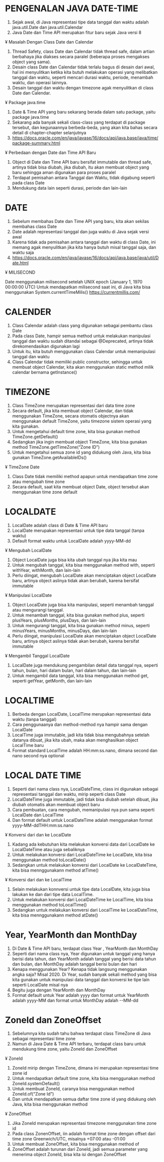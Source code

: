 # PENGENALAN JAVA DATE-TIME

1. Sejak awal, di Java representasi tipe data tanggal dan waktu adalah java.util.Date dan java.util.Calendar
2. Java Date dan Time API merupakan fitur baru sejak Java versi 8

¥ Masalah Dengan Class Date dan Calendar
1. Thread Safety, class Date dan Calendar tidak thread safe, dalam artian berbahaya jika diakses secara paralel (beberapa proses mengakses object yang sama).
2. Desain class Date dan Calendar tidak terlalu bagus di desain dari awal, hal ini menyulitkan ketika kita butuh melakukan operasi yang melibatkan tanggal dan waktu, seperti mencari durasi waktu, periode, menambah waktu, dan operasi lainnya.
3. Desain tanggal dan waktu dengan timezone agak menyulitkan di class Date dan Calendar.


¥ Package java.time
1. Date & Time API yang baru sekarang berada dalam satu package, yaitu package java.time
2. Sekarang ada banyak sekali class-class yang terdapat di package tersebut, dan kegunaannya berbeda-beda, yang akan kita bahas secara detail di chapter-chapter selanjutnya
3. https://docs.oracle.com/en/java/javase/16/docs/api/java.base/java/time/package-summary.html


¥ Perbedaan dengan Date dan Time API Baru
1. Object di Date dan Time API baru bersifat immutable dan thread safe, artinya tidak bisa diubah, jika diubah, itu akan membuat object yang baru sehingga aman digunakan para proses paralel
2. Terdapat pemisahan antara Tanggal dan Waktu, tidak digabung seperti pada class Date
3. Mendukung data lain seperti durasi, periode dan lain-lain

# DATE

1. Sebelum membahas Date dan Time API yang baru, kita akan sekilas membahas class Date
2. Date adalah representasi tanggal dan juga waktu di Java sejak versi awal
3. Karena tidak ada pemisahan antara tanggal dan waktu di class Date, ini memang agak menyulitkan jika kita hanya butuh misal tanggal saja, dan waktu saja
4. https://docs.oracle.com/en/java/javase/16/docs/api/java.base/java/util/Date.html


¥ MILISECOND

Date menggunakan milisecond setelah UNIX epoch (January 1, 1970 00:00:00 UTC)
Untuk mendapatkan milisecond saat ini, di Java kita bisa menggunakan System.currentTimeMilis()
https://currentmillis.com/ 


# CALENDER

1. Class Calendar adalah class yang digunakan sebagai pembantu class Date
2. Pada class Date, hampir semua method untuk melakukan manipulasi tanggal dan waktu sudah ditandai sebagai @Deprecated, artinya tidak direkomendasikan digunakan lagi
3. Untuk itu, kita butuh menggunakan class Calendar untuk memanipulasi tanggal dan waktu
4. Class Calendar tidak memiliki public constructor, sehingga untuk membuat object Calendar, kita akan menggunakan static method milik calendar bernama getInstance()

# TIMEZONE

1. Class TimeZone merupakan representasi dari data time zone
2. Secara default, jika kita membuat object Calendar, dan tidak menggunakan TimeZone, secara otomatis objectnya akan menggunakan default TimeZone, yaitu timezone sistem operasi yang kita gunakan.
3. Untuk mengetahui default time zone, kita bisa gunakan method TimeZone.getDefault()
4. Sedangkan jika ingin membuat object TimeZone, kita bisa gunakan method TimeZone.getTimeZone(“Zone ID”)
5. Untuk mengetahui semua zone id yang didukung oleh Java, kita bisa gunakan TimeZone.getAvailableIDs()

¥ TimeZone Date
1. Class Date tidak memiliki method apapun untuk mendapatkan time zone atau mengubah time zone
2. Secara default, saat kita membuat object Date, object tersebut akan menggunakan time zone default

# LOCALDATE

1. LocalDate adalah class di Date & Time API baru
2. LocalDate merupakan representasi untuk tipe data tanggal (tanpa waktu)
3. Default format waktu untuk LocalDate adalah yyyy-MM-dd

¥ Mengubah LocalDate
1. Object LocalDate juga bisa kita ubah tanggal nya jika kita mau
2. Untuk mengubah tanggal, kita bisa menggunakan method with, seperti withYear, withMonth, dan lain-lain
3. Perlu diingat, mengubah LocalDate akan menciptakan object LocalDate baru, artinya object aslinya tidak akan berubah, karena bersifat immutable


¥ Manipulasi LocalDate
1. Object LocalDate juga bisa kita manipulasi, seperti menambah tanggal atau mengurangi tanggal.
2. Untuk menambah tanggal, kita bisa gunakan method plus, seperti plusYears, plusMonths, plusDays, dan lain-lain
3. Untuk mengurangi tanggal, kita bisa gunakan method minus, seperti minusYears, minusMonths, minusDays, dan lain-lain
4. Perlu diingat, manipulasi LocalDate akan menciptakan object LocalDate baru, artinya object aslinya tidak akan berubah, karena bersifat immutable


¥ Mengambil Tanggal LocalDate
1. LocalDate juga mendukung pengambilan detail data tanggal nya, seperti tahun, bulan, hari dalam bulan, hari dalam tahun, dan lain-lain
2. Untuk mengambil data tanggal, kita bisa menggunakan method get, seperti getYear, getMonth, dan lain-lain

# LOCALTIME

1. Berbeda dengan LocalDate, LocalTime merupakan representasi data waktu (tanpa tanggal)
2. Cara penggunaanya dan method-method nya hampir sama dengan LocalDate
3. LocalTime juga immutable, jadi kita tidak bisa mengubahnya setelah datanya dibuat, jika kita ubah, maka akan menghasilkan object LocalTime baru
4. Format standard LocalTime adalah HH:mm:ss.nano, dimana second dan nano second nya optional

# LOCAL DATE TIME

1. Seperti dari nama class nya, LocalDateTime, class ini digunakan sebagai representasi tanggal dan waktu, mirip seperti class Date
2. LocalDateTime juga immutable, jadi tidak bisa diubah setelah dibuat, jika diubah otomatis akan membuat object baru
3. Cara pembuatan, cara mengubah, memanipulasi nya pun sama seperti LocalDate dan LocalTime
4. Dan format default untuk LocalDateTime adalah menggunakan format yyyy-MM-ddTHH:mm:ss.nano

¥ Konversi dari dan ke LocalDate
1. Kadang ada kebutuhan kita melakukan konversi data dari LocalDate ke LocalDateTime atau juga sebaliknya
2. Untuk melakukan konversi dari LocalDateTime ke LocalDate, kita bisa menggunakan method toLocalDate()
3. Sedangkan untuk melakukan konversi dari LocalDate ke LocalDateTime, kita bisa mennggunakann method atTime()


¥ Konversi dari dan ke LocalTime
1. Selain melakukan konnversi untuk tipe data LocalDate, kita juga bisa lakukan ke dan dari tipe data LocalTime.
2. Untuk melakukan konversi dari LocalDateTime ke LocalTime, kita bisa menggunakan method toLocalTime()
3. Sedangkan untuk melakukan konversi dari LocalTime ke LocalDateTime, kita bisa mennggunakann method atDate()


# Year, YearMonth dan MonthDay

1. Di Date & Time API baru, terdapat class Year , YearMonth dan MonthDay
2. Seperti dari nama class nya, Year digunakan untuk tanggal yang hanya berisi data tahun, dan YearMonth adalah tanggal yang berisi data tahun dan bulan, dan MonthDay adalah tanggal berisi bulan dan hari
3. Kenapa menggunakan Year? Kenapa tidak langsung menggunakan angka saja? Misal 2020. Di Year, sudah banyak sekali method yang bisa kita gunakan untuk manipulasi data tanggal dan konversi ke tipe lain seperti LocalDate misal nya
4. Begitu juga dengan YearMonth dan MonthDay
5. Format default untuk Year adalah yyyy dan format untuk YearMonth adalah yyyy-MM dan format untuk MonthDay adalah --MM-dd


# ZoneId dan ZoneOffset

1. Sebelumnya kita sudah tahu bahwa terdapat class TimeZone di Java sebagai representasi time zone
2. Namun di Java Date & Time API terbaru, terdapat class baru untuk mendukung time zone, yaitu ZoneId dan ZoneOffset

¥ ZoneId
1. ZoneId mirip dengan TimeZone, dimana ini merupakan representasi time zone id
2. Untuk mendapatkan default time zone, kita bisa menggunakan method ZoneId.systemDefault()
3. Untuk membuat ZoneId, caranya bisa menggunakan method ZoneId.of(“Zone Id”)
4. Dan untuk mendapatkan semua daftar time zone id yang didukung oleh Java, kita bisa menggunakan method

¥ ZoneOffset
1. Jika ZoneId merupakan representasi timezone menggunakan time zone id
2. Pada class ZonenOffset, iin adalah format time zone dengan offset dari time zone Greenwich/UTC, misalnya +07:00 atau -01:00
3. Untuk membuat ZoneOffset, kita bisa menggunakan method of
4. ZoneOffset adalah turunan dari ZoneId, jadi semua parameter yang menerima object ZoneId, bisa kita isi dengan ZoneOffset















